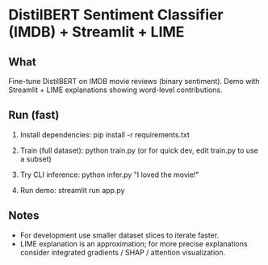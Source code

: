 # DistilBERT Sentiment Classifier (IMDB) + Streamlit + LIME

## What

Fine-tune DistilBERT on IMDB movie reviews (binary sentiment). Demo with Streamlit + LIME explanations showing word-level contributions.

## Run (fast)

1. Install dependencies:
   pip install -r requirements.txt

2. Train (full dataset):
   python train.py
   (or for quick dev, edit train.py to use a subset)

3. Try CLI inference:
   python infer.py "I loved the movie!"

4. Run demo:
   streamlit run app.py

## Notes

- For development use smaller dataset slices to iterate faster.
- LIME explanation is an approximation; for more precise explanations consider integrated gradients / SHAP / attention visualization.
